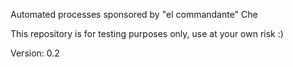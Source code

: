 Automated processes sponsored by "el commandante" Che

This repository is for testing purposes only, use at your own risk :)

Version: 0.2
